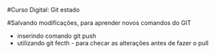 #Curso Digital: Git estado

#Salvando modificações, para aprender novos comandos do GIT

* inserindo comando git push
* utilizando git fecth - para checar as alterações antes de fazer o pull
